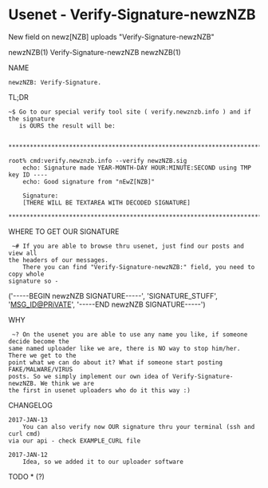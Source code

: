 # Usenet - Verify-Signature-newzNZB
New field on newz[NZB] uploads "Verify-Signature-newzNZB"

newzNZB(1)                 Verify-Signature-newzNZB                     newzNZB(1)

NAME

    newzNZB: Verify-Signature.


TL;DR

    ~$ Go to our special verify tool site ( verify.newznzb.info ) and if the signature 
       is OURS the result will be:
	   
        ******************************************************************************	
		
	root% cmd:verify.newznzb.info --verify newzNZB.sig 
        echo: Signature made YEAR-MONTH-DAY HOUR:MINUTE:SECOND using TMP key ID ----
        echo: Good signature from "nEwZ[NZB]"

        Signature:
        [THERE WILL BE TEXTAREA WITH DECODED SIGNATURE]

	******************************************************************************
		
WHERE TO GET OUR SIGNATURE

     ~# If you are able to browse thru usenet, just find our posts and view all
	the headers of our messages.
        There you can find "Verify-Signature-newzNZB:" field, you need to copy whole
	signature so -
		
 ('-----BEGIN newzNZB SIGNATURE-----', 'SIGNATURE_STUFF', '<MSG_ID@PRiVATE>', '-----END newzNZB SIGNATURE-----')
 
WHY

     ~? On the usenet you are able to use any name you like, if someone decide become the
	same named uploader like we are, there is NO way to stop him/her. There we get to the 
	point what we can do about it? What if someone start posting FAKE/MALWARE/VIRUS
	posts. So we simply implement our own idea of Verify-Signature-newzNZB. We think we are
	the first in usenet uploaders who do it this way :)

CHANGELOG

    2017-JAN-13
        You can also verify now OUR signature thru your terminal (ssh and curl cmd) 
	via our api - check EXAMPLE_CURL file
	
    2017-JAN-12
        Idea, so we added it to our uploader software


TODO
    \* (?)
